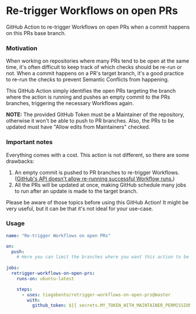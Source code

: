 # Re-trigger Workflows on open PRs

GitHub Action to re-trigger Workflows on open PRs when a commit happens on this PRs base branch.

### Motivation

When working on repositories where many PRs tend to be open at the same time, it's often difficult to keep track of which checks should be re-run or not. When a commit happens on a PR's target branch, it's a good practice to re-run the checks to prevent Semantic Conflicts from happening.

This GitHub Action simply identifies the open PRs targeting the branch where the action is running and pushes an empty commit to the PRs branches, triggering the necessary Workflows again.

**NOTE:** The provided GitHub Token must be a Maintainer of the repository, otherwise it won't be able to push to PR branches. Also, the PRs to be updated must have "Allow edits from Maintainers" checked.

### Important notes

Everything comes with a cost. This action is not different, so there are some drawbacks:
1. An empty commit is pushed to PR branches to re-trigger Workflows. ([GitHub's API doesn't allow re-running successful Workflow runs.](https://github.community/t/cannot-re-run-a-successful-workflow-run-using-the-rest-api/123661))
2. All the PRs will be updated at once, making GitHub schedule many jobs to run after an update is made to the target branch.

Please be aware of those topics before using this GitHub Action! It might be very useful, but it can be that it's not ideal for your use-case.

### Usage

```yaml
name: "Re-trigger Workflows on open PRs"

on:
  push:
    # Here you can limit the branches where you want this action to be run
  
jobs:
  retrigger-workflows-on-open-prs:
    runs-on: ubuntu-latest

    steps:
      - uses: tiagobento/retrigger-workflows-on-open-prs@master
        with:
          github_token: ${{ secrets.MY_TOKEN_WITH_MAINTAINER_PERMISSIONS }}
```